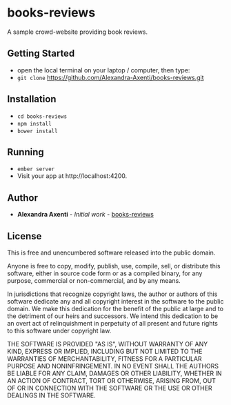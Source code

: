 # books-reviews

A sample crowd-website providing book reviews.

## Getting Started

* open the local terminal on your laptop / computer, then type:
* `git clone` https://github.com/Alexandra-Axenti/books-reviews.git

## Installation

* `cd books-reviews`
* `npm install`
* `bower install`

## Running

* `ember server`
* Visit your app at http://localhost:4200.

## Author

* **Alexandra Axenti** - *Initial work* - [books-reviews](https://github.com/Alexandra-Axenti/books-reviews)

## License

This is free and unencumbered software released into the public domain.

Anyone is free to copy, modify, publish, use, compile, sell, or
distribute this software, either in source code form or as a compiled
binary, for any purpose, commercial or non-commercial, and by any
means.

In jurisdictions that recognize copyright laws, the author or authors
of this software dedicate any and all copyright interest in the
software to the public domain. We make this dedication for the benefit
of the public at large and to the detriment of our heirs and
successors. We intend this dedication to be an overt act of
relinquishment in perpetuity of all present and future rights to this
software under copyright law.

THE SOFTWARE IS PROVIDED "AS IS", WITHOUT WARRANTY OF ANY KIND,
EXPRESS OR IMPLIED, INCLUDING BUT NOT LIMITED TO THE WARRANTIES OF
MERCHANTABILITY, FITNESS FOR A PARTICULAR PURPOSE AND NONINFRINGEMENT.
IN NO EVENT SHALL THE AUTHORS BE LIABLE FOR ANY CLAIM, DAMAGES OR
OTHER LIABILITY, WHETHER IN AN ACTION OF CONTRACT, TORT OR OTHERWISE,
ARISING FROM, OUT OF OR IN CONNECTION WITH THE SOFTWARE OR THE USE OR
OTHER DEALINGS IN THE SOFTWARE.
